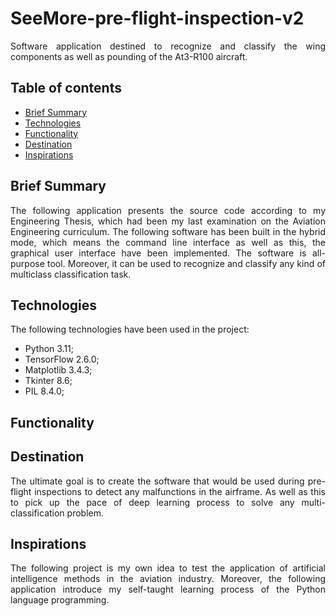 # SeeMore-pre-flight-inspection-v2
<div align="justify">
Software application destined to recognize and classify the wing components as well as pounding of the At3-R100
aircraft.
</div>

## Table of contents
* [Brief Summary](#brief-summary)
* [Technologies](#technologies)
* [Functionality](#functionality)
* [Destination](#destination)
* [Inspirations](#inspirations)

## Brief Summary
<div align="justify">
The following application presents the source code according to my Engineering Thesis, which had been my last 
examination on the Aviation Engineering curriculum. The following software has been built in the hybrid mode, which 
means the command line interface as well as this, the graphical user interface have been implemented. The software is
all-purpose tool. Moreover, it can be used to recognize and classify any kind of multiclass classification task.
</div>

## Technologies
<div align="justify">
The following technologies have been used in the project:
</div>

* Python 3.11;
* TensorFlow 2.6.0;
* Matplotlib 3.4.3;
* Tkinter 8.6;
* PIL 8.4.0;

## Functionality
<div align="justify"></div>

## Destination
<div align="justify">
The ultimate goal is to create the software that would be used during pre-flight inspections to detect any malfunctions
in the airframe. As well as this to pick up the pace of deep learning process to solve any multi-classification
problem.
</div>

## Inspirations
<div align="justify">
The following project is my own idea to test the application of artificial intelligence methods in the aviation
industry. Moreover, the following application introduce my self-taught learning process of the Python language
programming.
</div>